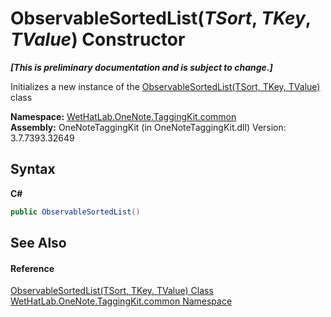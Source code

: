 # ObservableSortedList(*TSort*, *TKey*, *TValue*) Constructor 
 _**\[This is preliminary documentation and is subject to change.\]**_

Initializes a new instance of the <a href="89870249-f56d-ac32-0b8d-d26e5712ecac.md">ObservableSortedList(TSort, TKey, TValue)</a> class

**Namespace:**&nbsp;<a href="bcdbab9c-63d1-48a4-6937-af53fb8d9a55.md">WetHatLab.OneNote.TaggingKit.common</a><br />**Assembly:**&nbsp;OneNoteTaggingKit (in OneNoteTaggingKit.dll) Version: 3.7.7393.32649

## Syntax

**C#**<br />
``` C#
public ObservableSortedList()
```


## See Also


#### Reference
<a href="89870249-f56d-ac32-0b8d-d26e5712ecac.md">ObservableSortedList(TSort, TKey, TValue) Class</a><br /><a href="bcdbab9c-63d1-48a4-6937-af53fb8d9a55.md">WetHatLab.OneNote.TaggingKit.common Namespace</a><br />